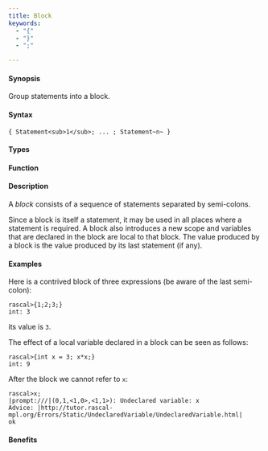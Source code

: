 ```yaml
---
title: Block
keywords:
  - "{"
  - "}"
  - ";"

---
```


#### Synopsis

Group statements into a block.

#### Syntax

`{ Statement<sub>1</sub>; ... ; Statement~n~ }`

#### Types

#### Function

#### Description

A _block_ consists of a sequence of statements separated by semi-colons.

Since a block is itself a statement, it may be used in all places where a statement is required. 
A block also introduces a new scope and variables that are declared in the block are local to that block. 
The value produced by a block is the value produced by its last statement (if any).

#### Examples

Here is a contrived block of three expressions (be aware of the last semi-colon):

```rascal-shell
rascal>{1;2;3;}
int: 3
```
its value is `3`.

The effect of a local variable declared in a block can be seen as follows:

```rascal-shell
rascal>{int x = 3; x*x;}
int: 9
```
After the block we cannot refer to `x`:

```rascal-shell
rascal>x;
|prompt:///|(0,1,<1,0>,<1,1>): Undeclared variable: x
Advice: |http://tutor.rascal-mpl.org/Errors/Static/UndeclaredVariable/UndeclaredVariable.html|
ok
```


#### Benefits



